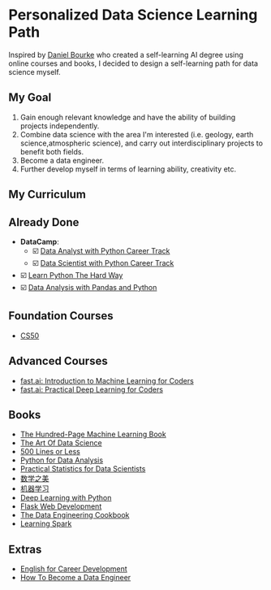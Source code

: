 # Personalized Data Science Learning Path

Inspired by [Daniel Bourke](https://mrdbourke.com/blog/aimastersdegree) who created a self-learning AI degree using online courses and books, I decided to design a self-learning path for data science myself.


## My Goal
1. Gain enough relevant knowledge and have the ability of building projects independently. 
2. Combine data science with the area I'm interested (i.e. geology, earth science,atmospheric science), and carry out interdisciplinary projects to benefit both fields.
3. Become a data engineer.
4. Further develop myself in terms of learning ability, creativity etc.


## My Curriculum

## Already Done
- **DataCamp**:
   - :ballot_box_with_check: [Data Analyst with Python Career Track](https://www.datacamp.com/tracks/data-analyst-with-python)
   - :ballot_box_with_check: [Data Scientist with Python Career Track](https://www.datacamp.com/tracks/data-scientist-with-python)
- :ballot_box_with_check: [Learn Python The Hard Way](https://www.goodreads.com/book/show/8341335-learn-python-the-hard-way)
- :ballot_box_with_check: [Data Analysis with Pandas and Python](https://www.udemy.com/data-analysis-with-pandas/learn/lecture/5579042#overview)
   
## Foundation Courses
- [CS50](https://www.edx.org/course/cs50s-introduction-to-computer-science)


## Advanced Courses
- [fast.ai: Introduction to Machine Learning for Coders](http://course18.fast.ai/ml)
- [fast.ai: Practical Deep Learning for Coders](https://course.fast.ai/)

## Books
- [The Hundred-Page Machine Learning Book](https://www.goodreads.com/book/show/43190851-the-hundred-page-machine-learning-book)
- [The Art Of Data Science](https://www.goodreads.com/book/show/26299386-the-art-of-data-science)
- [500 Lines or Less](http://aosabook.org/en/index.html)
- [Python for Data Analysis](https://www.goodreads.com/book/show/14744694-python-for-data-analysis)
- [Practical Statistics for Data Scientists](https://www.goodreads.com/book/show/28646693-practical-statistics-for-data-scientists)
- [数学之美](https://book.douban.com/subject/10750155/)
- [机器学习](https://book.douban.com/subject/26708119/)
- [Deep Learning with Python](https://www.goodreads.com/book/show/33986067-deep-learning-with-python)
- [Flask Web Development](https://www.goodreads.com/book/show/18774655-flask-web-development)
- [The Data Engineering Cookbook](https://github.com/andkret/Cookbook)
- [Learning Spark](http://shop.oreilly.com/product/0636920028512.do)

## Extras
- [English for Career Development](https://www.coursera.org/learn/careerdevelopment/home/welcome)
- [How To Become a Data Engineer](https://github.com/adilkhash/Data-Engineering-HowTo)
